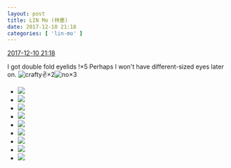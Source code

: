 ```yaml
---
layout: post
title: LIN Mo (林墨)
date: 2017-12-10 21:18
categories: [ 'lin-mo' ]
---
```


<div class="weibo-info">
  <a href="https://weibo.com/6108312042/Fz2GQjp98">2017-12-10 21:18</a>
</div>

I got double fold eyelids !×5 Perhaps I won't have different-sized eyes later on. ![crafty](http://img.t.sinajs.cn/t4/appstyle/expression/ext/normal/6d/yx_org.gif):v:×2![no](https://img.t.sinajs.cn/t4/appstyle/expression/ext/normal/ae/buyao_org.gif)×3

<!-- more -->

<ul class="weibo-pic-list-3">
  <li class="weibo-pic">
    <a href="https://wx1.sinaimg.cn/mw690/006FnQZYly1fmbzj7ad3oj32se1uxnpe.jpg"><img src="https://wx1.sinaimg.cn/thumb150/006FnQZYly1fmbzj7ad3oj32se1uxnpe.jpg" /></a>
  </li>
  <li class="weibo-pic">
    <a href="https://wx1.sinaimg.cn/mw690/006FnQZYly1fmbzj8891qj32se1ux4qr.jpg"><img src="https://wx1.sinaimg.cn/thumb150/006FnQZYly1fmbzj8891qj32se1ux4qr.jpg" /></a>
  </li>
  <li class="weibo-pic">
    <a href="https://wx2.sinaimg.cn/mw690/006FnQZYly1fmbzj94ct4j32se1uxb2a.jpg"><img src="https://wx2.sinaimg.cn/thumb150/006FnQZYly1fmbzj94ct4j32se1uxb2a.jpg" /></a>
  </li>
  <li class="weibo-pic">
    <a href="https://wx4.sinaimg.cn/mw690/006FnQZYly1fmbzj9w4roj32se1uxb2a.jpg"><img src="https://wx4.sinaimg.cn/thumb150/006FnQZYly1fmbzj9w4roj32se1uxb2a.jpg" /></a>
  </li>
  <li class="weibo-pic">
    <a href="https://wx2.sinaimg.cn/mw690/006FnQZYly1fmbzj6bv30j31sg2dsnpg.jpg"><img src="https://wx2.sinaimg.cn/thumb150/006FnQZYly1fmbzj6bv30j31sg2dsnpg.jpg" /></a>
  </li>
  <li class="weibo-pic">
    <a href="https://wx1.sinaimg.cn/mw690/006FnQZYly1fmbzjaptmrj32se1ux4qr.jpg"><img src="https://wx1.sinaimg.cn/thumb150/006FnQZYly1fmbzjaptmrj32se1ux4qr.jpg" /></a>
  </li>
  <li class="weibo-pic">
    <a href="https://wx4.sinaimg.cn/mw690/006FnQZYly1fmbzjbpl79j32se1ux1kz.jpg"><img src="https://wx4.sinaimg.cn/thumb150/006FnQZYly1fmbzjbpl79j32se1ux1kz.jpg" /></a>
  </li>
  <li class="weibo-pic">
    <a href="https://wx2.sinaimg.cn/mw690/006FnQZYly1fmbzjchjbxj32se1uxkjm.jpg"><img src="https://wx2.sinaimg.cn/thumb150/006FnQZYly1fmbzjchjbxj32se1uxkjm.jpg" /></a>
  </li>
  <li class="weibo-pic">
    <a href="https://wx2.sinaimg.cn/mw690/006FnQZYly1fmbzjddkgwj32se1uxhdu.jpg"><img src="https://wx2.sinaimg.cn/thumb150/006FnQZYly1fmbzjddkgwj32se1uxhdu.jpg" /></a>
  </li>
</ul>
